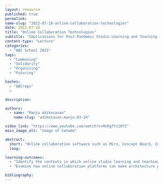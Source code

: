 ```yaml
---
layout: resource
published: true
permalink:
name-slug: "2022-07-18-online-collaboration-technologies"
date: 2022-07-18
title: "Online Collaboration Technologies"
subtitle: "Implications for Post-Pandemic Studio Learning and Teaching Practices"
content-type: "Lecture"
categories:
  - "ABC School 2022"
tags:
  - "Commoning"
  - "Solidarity"
  - "Organizing"
  - "Futuring"

hashes:
  - "ABCrepo"
  -

description:

authors:
  - name: "Manju Adikesavan"
    name-slug: "adikesavan-manju-03-24"

video_link: "https://www.youtube.com/watch?v=MsRgfYs10TI"
main_image_alt: "Image of Canada"

abstract:
  short: "Online collaboration software such as Miro, Concept Board, Zoom, and Skype replaced face-to-face studio teaching and learning during the COVID-19 pandemic. This workshop draws on participants' lived experience of remote studio learning and/or teaching during the pandemic"
  long:

learning-outcomes:
  - "Identify the contexts in which online studio learning and teaching practices will endure beyond the pandemic"
  - "​Examine how online collaboration platforms can make architecture pedagogy and learning more accessible, embedded in the real world, and globally connected."

bibliography:
---
```


​

